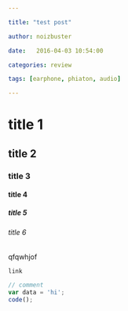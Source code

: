 ```yaml
---

title: "test post"

author: noizbuster

date:   2016-04-03 10:54:00

categories: review

tags: [earphone, phiaton, audio]

---
```


# title 1

## title 2

### title 3

#### title 4

##### title 5

###### title 6

qfqwhjof

`link`

```javascript
// comment
var data = 'hi';
code();
```